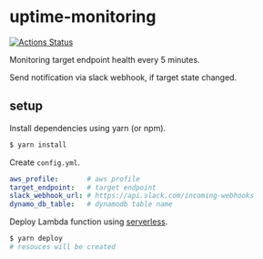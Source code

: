 # uptime-monitoring

[![Actions Status](https://github.com/t2h5/uptime-monitoring/workflows/main/badge.svg?branch=master)](https://github.com/t2h5/uptime-monitoring/actions)

Monitoring target endpoint health every 5 minutes.

Send notification via slack webhook, if target state changed.

## setup

Install dependencies using yarn (or npm).

```sh
$ yarn install
```

Create `config.yml`.

```yaml
aws_profile:       # aws profile
target_endpoint:   # target endpoint
slack_webhook_url: # https://api.slack.com/incoming-webhooks
dynamo_db_table:   # dynamodb table name
```

Deploy Lambda function using [serverless](https://serverless.com/).

```sh
$ yarn deploy
# resouces will be created
```
